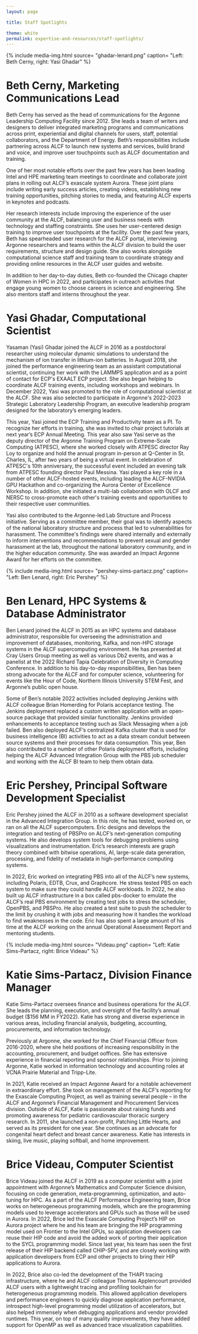 ```yaml
---
layout: page

title: Staff Spotlights

theme: white
permalink: expertise-and-resources/staff-spotlights/
---
```




{% include media-img.html
   source= "ghadar-lenard.png"
   caption= "Left: Beth Cerny, right: Yasi Ghadar"
%}
# Beth Cerny, Marketing Communications Lead

Beth Cerny has served as the head of communications for the Argonne Leadership Computing Facility since 2012. She leads a team of writers and designers to deliver integrated marketing programs and communications across print, experiential and digital channels for users, staff, potential collaborators, and the Department of Energy. Beth’s responsibilities include partnering across ALCF to launch new systems and services, build brand and voice, and improve user touchpoints such as ALCF documentation and training.

One of her most notable efforts over the past few years has been leading Intel and HPE marketing team meetings to coordinate and collaborate joint plans in rolling out ALCF’s exascale system Aurora. These joint plans include writing early success articles, creating videos, establishing new training opportunities, pitching stories to media, and featuring ALCF experts in keynotes and podcasts.

Her research interests include improving the experience of the user community at the ALCF, balancing user and business needs with technology and staffing constraints. She uses her user-centered design training to improve user touchpoints at the facility. Over the past few years, Beth has spearheaded user research for the ALCF portal, interviewing Argonne researchers and teams within the ALCF division to build the user requirements, structure and design guide. She also works alongside computational science staff and training team to coordinate strategy and providing online resources in the ALCF user guides and website.

In addition to her day-to-day duties, Beth co-founded the Chicago chapter of Women in HPC in 2022, and participates in outreach activities that engage young women to choose careers in science and engineering. She also mentors staff and interns throughout the year.

# Yasi Ghadar, Computational Scientist

Yasaman (Yasi) Ghadar joined the ALCF in 2016 as a postdoctoral researcher using molecular dynamic simulations to understand the mechanism of ion transfer in lithium-ion batteries. In August 2018, she joined the performance engineering team as an assistant computational scientist, continuing her work with the LAMMPS application and as a point of contact for ECP's EXAALT ECP project. She also began helping to coordinate ALCF training events, including workshops and webinars. In December 2022, Yasi was promoted to the role of computational scientist at the ALCF. She was also selected to participate in Argonne's 2022-2023 Strategic Laboratory Leadership Program, an executive leadership program designed for the laboratory’s emerging leaders.

This year, Yasi joined the ECP Training and Productivity team as a PI. To recognize her efforts in training, she was invited to chair project tutorials at next year’s ECP Annual Meeting. This year also saw Yasi serve as the deputy director of the Argonne Training Program on Extreme-Scale Computing (ATPESC), where she worked closely with ATPESC director Ray Loy to organize and hold the annual program in-person at Q-Center in St. Charles, IL, after two years of being a virtual event. In celebration of ATPESC's 10th anniversary, the successful event included an evening talk from ATPESC founding director Paul Messina. Yasi played a key role in a number of other ALCF-hosted events, including leading the ALCF-NVIDIA GPU Hackathon and co-organizing the Aurora Center of Excellence Workshop. In addition, she initiated a multi-lab collaboration with OLCF and NERSC to cross-promote each other's training events and opportunities to their respective user communities.

Yasi also contributed to the Argonne-led Lab Structure and Process initiative. Serving as a committee member, their goal was to identify aspects of the national laboratory structure and process that led to vulnerabilities for harassment. The committee's findings were shared internally and externally to inform interventions and recommendations to prevent sexual and gender harassment at the lab, throughout the national laboratory community, and in the higher education community. She was awarded an Impact Argonne Award for her efforts on the committee.

{% include media-img.html
   source= "pershey-sims-partacz.png"
   caption= "Left: Ben Lenard, right: Eric Pershey"
%}

# Ben Lenard, HPC Systems & Database Administrator

Ben Lenard joined the ALCF in 2015 as an HPC systems and database administrator, responsible for overseeing the administration and improvement of databases, monitoring, Kafka, and non-HPC storage systems in the ALCF supercomputing environment. He has presented at Cray Users Group meeting as well as various Db2 events, and was a panelist at the 2022 Richard Tapia Celebration of Diversity in Computing Conference. In addition to his day-to-day responsibilities, Ben has been strong advocate for the ALCF and for computer science, volunteering for events like the Hour of Code, Northern Illinois University STEM Fest, and Argonne’s public open house. 

Some of Ben’s notable 2022 activities included deploying Jenkins with ALCF colleague Brian Homerding for Polaris acceptance testing. The Jenkins deployment replaced a custom written application with an open-source package that provided similar functionality. Jenkins provided enhancements to acceptance testing such as Slack Messaging when a job failed. Ben also deployed ALCF’s centralized Kafka cluster that is used for business intelligence (BI) activities to act as a data stream conduit between source systems and their processes for data consumption. This year, Ben also contributed to a number of other Polaris deployment efforts, including helping the ALCF Advanced Integration Group with the PBS job scheduler and working with the ALCF BI team to help them obtain data.


# Eric Pershey, Principal Software Development Specialist

Eric Pershey joined the ALCF in 2010 as a software development specialist in the Advanced Integration Group. In this role, he has tested, worked on, or ran on all the ALCF supercomputers. Eric designs and develops the integration and testing of PBSPro on ALCF’s next-generation computing systems. He also develops system tools for debugging problems using visualizations and instrumentation. Eric’s research interests are graph theory combined with bitwise operations, AI, large-scale data generation, processing, and fidelity of metadata in high-performance computing systems.

In 2022, Eric worked on integrating PBS into all of the ALCF’s new systems, including Polaris, EDTB, Crux, and Graphcore. He stress tested PBS on each system to make sure they could handle ALCF workloads. In 2022, he also built up ALCF infrastructure in a box called pbs-docker to emulate the ALCF’s real PBS environment by creating test jobs to stress the scheduler, OpenPBS, and PBSPro. He also created a test suite to push the scheduler to the limit by crushing it with jobs and measuring how it handles the workload to find weaknesses in the code. Eric has also spent a large amount of his time at the ALCF working on the annual Operational Assessment Report and mentoring students.


{% include media-img.html
   source= "Videau.png"
   caption= "Left: Katie Sims-Partacz, right: Brice Videau"
%}

# Katie Sims-Partacz, Division Finance Manager

Katie Sims-Partacz oversees finance and business operations for the ALCF. She leads the planning, execution, and oversight of the facility’s annual budget ($156 MM in FY2022). Katie has strong and diverse experience in various areas, including financial analysis, budgeting, accounting, procurements, and information technology.

Previously at Argonne, she worked for the Chief Financial Officer from 2016-2020, where she held positions of increasing responsibility in the accounting, procurement, and budget ooffices. She has extensive experience in financial reporting and sponsor relationships. Prior to joining Argonne, Katie worked in information technology and accounting roles at VCNA Prairie Material and Tripp-Lite.

In 2021, Katie received an Impact Argonne Award for a notable achievement in extraordinary effort. She took on management of the 
ALCF’s reporting for the Exascale Computing Project, as well as training several people – in the ALCF and Argonne’s Financial Management and Procurement Services division. Outside of ALCF, Katie is passionate about raising funds and promoting awareness for pediatric cardiovascular thoracic surgery research. In 2011, she launched a non-profit, Patching Little Hearts, and served as its president for one year. She continues as an advocate for congenital heart defect and breast cancer awareness. Katie has interests in skiing, live music, playing softball, and home improvement.


# Brice Videau, Computer Scientist
Brice Videau joined the ALCF in 2019 as a computer scientist with a joint appointment with Argonne’s Mathematics and Computer Science division, focusing on code generation, meta-programming, optimization, and auto-tuning for HPC. As a part of the ALCF Performance Engineering team, Brice works on heterogeneous programming models, which are the programming models used to leverage accelerators and GPUs such as those will be used in Aurora. In 2022, Brice led the Exascale Computing Project’s HIP on Aurora project where he and his team are bringing the HIP programming model used on Frontier to the Intel GPUs, so application developers can reuse their HIP code and avoid the added work of porting their application to the SYCL programming model. Since last year, his team has seen the first release of their HIP backend called CHIP-SPV, and are closely working with application developers from ECP and other projects to bring their HIP applications to Aurora.

In 2022, Brice also co-led the development of the THAPI tracing infrastructure, where he and ALCF colleague Thomas Applencourt provided ALCF users with a lightweight tracing and profiling toolchain for heterogeneous programming models. This allowed application developers and performance engineers to quickly diagnose application performance, introspect high-level programming model utilization of accelerators, but also helped immensely when debugging applications and vendor provided runtimes. This year, on top of many quality improvements, they have added support for OpenMP as well as advanced trace visualization capabilities.




